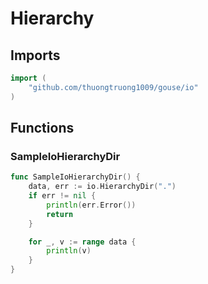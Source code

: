 # Hierarchy

## Imports

```go
import (
	"github.com/thuongtruong1009/gouse/io"
)
```
## Functions


### SampleIoHierarchyDir

```go
func SampleIoHierarchyDir() {
	data, err := io.HierarchyDir(".")
	if err != nil {
		println(err.Error())
		return
	}

	for _, v := range data {
		println(v)
	}
}
```
